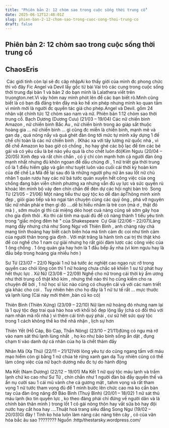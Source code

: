 ```yaml
---
title: "Phiên bản 2: 12 chòm sao trong cuộc sống thời trung cổ"
date: 2025-06-12T12:48:01Z
slug: phien-ban-2-12-chom-sao-trong-cuoc-song-thoi-trung-co
draft: false
---
```


## Phiên bản 2: 12 chòm sao trong cuộc sống thời trung cổ

## ChaosEris

​ ​Các giới tính còn lại sẽ đc căp nhập​Ai ko thấy giới của mình đc phong chức thì vô đây​ ​Fic Angel và Devil lấy gốc từ bài Vai trò các cung trong cuộc sống thời trung đại bản 1 và bản 2 do bạn mình là Lalathera viết trên truongton.net.Vì vậy hôm nay mình phót lên để các bạn biết rõ.​Mình cũng biết là có bạn đã đăng trên đây mà ko hề xin phép nhưng mình ko quan tâm vì mình mới là người đc quyền tác giả cho phép.​Angel và Devil. gồm 24 nhân vật chính tức 12 chòm sao nam và nữ.​ Phiên bản 1:12 chòm sao thời trung cổ.
 ​Bạch Dương (Dương Cưu) (21/03 – 19/04)​
Các nữ chiến bình Amazon , nữ chiến binh Bắc Âu , nữ chiến binh trong áo giáp sắt thuộc hoàng gia ... nữ chiến binh ... gì cũng đc miễn là chiến binh, mạnh mẽ và gan dạ , quá nóng nẩy và quá ghét đàn ông tới mức tự mình xây dựng 1 đế chế chỉ toàn là các nữ chiến binh . (Khác xa với tây lương nữ quốc nhá , vì đế chế Amazon ko bao giờ có chồng , họ hay ghé các bộ lạc để tìm các bé gái và có yêu cầu là bé nào yếu quá là cho chết luôn đó​​)​ 
Kim Ngưu (20/04 – 20/05)​
Xinh đẹp và rất chín chắn , có ý chí còn mạnh hơn cả người đàn ông mạnh nhất nhưng đủ khôn ngoan để dầu chúng đi , 1 nữ triết gia thời trung cổ là 1 điều hiếm gặp và gần như tuyệt luôn vào cuối cái thời kỳ hoàn kim của đế chế La Mã để lại sau đó là những người phụ nữ ân sau lốt nữ chủ nhân 1 quán rượu hay các nữ bá tước quán xuyến hết công việc của ong chồng đang bận viễn chinh phương xa nhưng vẫn đủ uy lực và sức quyến rủ khoác lên mình bộ váy đen chín chắn để đén dự các hội nghị bàn trò ​​ 
Song Tử (21/05 – 21/06)​
Một nàng tiểu thư quý tộc ko dễ đàn áp​Thông minh xinh đẹp , giỏi giao tiếp và ko ngại tán chuyện cùng các quý ông , phá vỡ nguyên tắc nữ nhân phải e thẹn gì đó ....dễ bị hiểu nhầm là trẻ con (mà ơ , thật đó mà ​​) , sớm muộn gì thì cái miệng dẻo hoẹt cuả nàng cũng sẽ sớm gây họa cho gia định thôi . Ko thì cái tính ma quái đủ để cô nàng thành 1 tiểu yêu tinh trong "giấc mộng đêm hè " của Shakespeare ​ 
Cự Giải (22/06 – 22/07)​Lãng mạng đấy nhưng chả như Song Ngư với Thiên Bình , anh chàng này chả mang tính thoáng hay biết cách biến hóa mà tình cảm đc coi như tình cảm của người thân trong gia định .​ 
Với mặt trăng là hành tinh cai trị thì thật khó để coi nghề cho 1 nam cự giải nhưng họ rất giỏi đảm lược các công việc của 1 ông chồng . 1 ông quản gia hay hơn là 1 đầu bếp ấy nha (vì kim ngưu hay là đầu bếp trong hoàng gia nhiều hơn )​ 
 
Sư Tử (23/07 – 22/0​ 
Ngoài 1 nữ bá tước ác nghiệt cao ngạo rực rỡ trong quyền cao chói lộng còn thì 1 nữ hoàng chưa chắc sẽ khiến 1 sư tử phát huy hết thực lực .​ 
Xử Nữ (23/08 – 22/09)​ 
Nghề cho nữ trong cái thời kỳ ẩm ương như thời trung cổ thật khó kím , nhưng thế nào thì họ cũng kiếm cho ra chuyện để bới , 1 nữ học sĩ lúc nào cũng có chuyện cãi vã với các nam triết gia khác cho coi .​ ​ 
Tuy nhiên hên cho họ đây là 1 nữ tư tế rất ... mực thước và lạnh lùng (Cái này mới thêm ,bản cũ ko có)
 
Thiên Bình (Thiên Xứng) (23/09 – 22/10)​ 
Nữ làm nữ hoàng đó nhưng nam lại là 1 quý tộc đẹp trai quá hào hoa với khối bồ đẹp lộng lẫy (chà có đối thủ với nam nhân mã rồi nhá ​​) vì thêm cái tính quý phái , cư sử hết sức quý tộc trong 1 cách không thể ko thể nhã nhặn , lịch sự hơn​ 
 
Thiên Yết (Hổ Cáp, Bò Cạp, Thần Nông) (23/10 – 21/11)​đừng có ngu mà rớ vào nam sát thủ lạnh lùng nhất ​​ , họ ko như bảo bình sống ẩn dật , đụng chạm tí vào danh dự cá nhân của họ là chết thảm đấy ​​ 
 
 
Nhân Mã (Xạ Thủ) (22/11 – 21/12)​Với lòng yêu tự do cũng ngang tầm với máu mạo hiểm còn gì bằng 1 nữ chúa tẻ rừng xanh gan dạ ​Tuy nhiên cũng có thể làm công việc của nữ bạch dương nếu đc tự do hành động​ 
 
Ma Kết (Nam Dương) (22/12 – 19/01)​ 
Ma Kết 1 nữ quý tộc máu lạnh và trầm lạnh chứ ko cao như Sư Tử , chín chắn như 1 người đàn bà đầy quyền thế và ẩn nụ cười sau 1 cái mũ vành che cả gương mặt , tahm vọng và rất tham vọng ​1 nữ tước tham vọng đủ để 1 mình bước lên chức cao mà ko cần bàn tay của đàn ông nâng đỡ​ 
Bảo Bình (Thuỷ Bình) (20/01 – 18/02)​ 
1 nữ sát thủ máu lạnh (ko tin quyền lực , ko theo đảng phái chỉ đứng về người dân và là chính bản thân mình ) trong lốt 1 cô gái nông thôn hay vắt sữa bò hay đội nước hay cắt hoa hay ....Thuật hoá trang siêu đẳng​ 
Song Ngư (19/02 – 20/03)​Gì đây ! Tính ko hóa luôn làm nàng các nàng tiên cây , cỏ của văn hóa bắc âu sao ????????​ 
Nguồn :http/thestarsky.wordpress.com/​